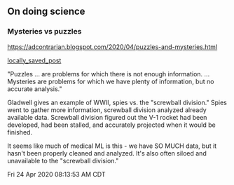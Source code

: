 ## On doing science

### Mysteries vs puzzles
https://adcontrarian.blogspot.com/2020/04/puzzles-and-mysteries.html

[locally_saved_post](file:/home/beau/dox/surfed/puzzles-and-mysteries.html)

"Puzzles ... are problems for which there is not enough information. ... Mysteries are problems for which we have plenty of information, but no accurate analysis."

Gladwell gives an example of WWII, spies vs. the "screwball division." Spies went to gather more information, screwball division analyzed already available data. Screwball division figured out the V-1 rocket had been developed, had been stalled, and accurately projected when it would be finished.

It seems like much of medical ML is this - we have SO MUCH data, but it hasn't been properly cleaned and analyzed. It's also often siloed and unavailable to the "screwball division."

Fri 24 Apr 2020 08:13:53 AM CDT
